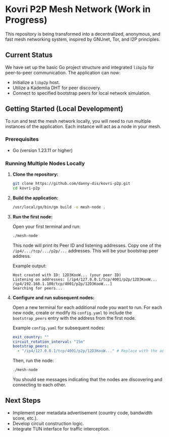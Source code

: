 # Kovri P2P Mesh Network (Work in Progress)

This repository is being transformed into a decentralized, anonymous, and fast mesh networking system, inspired by GNUnet, Tor, and I2P principles.

## Current Status

We have set up the basic Go project structure and integrated `libp2p` for peer-to-peer communication. The application can now:

- Initialize a `libp2p` host.
- Utilize a Kademlia DHT for peer discovery.
- Connect to specified bootstrap peers for local network simulation.

## Getting Started (Local Development)

To run and test the mesh network locally, you will need to run multiple instances of the application. Each instance will act as a node in your mesh.

### Prerequisites

- Go (version 1.23.11 or higher)

### Running Multiple Nodes Locally

1.  **Clone the repository:**

    ```bash
    git clone https://github.com/danny-dis/kovri-p2p.git
    cd kovri-p2p
    ```

2.  **Build the application:**

    ```bash
    /usr/local/go/bin/go build -o mesh-node .
    ```

3.  **Run the first node:**

    Open your first terminal and run:

    ```bash
    ./mesh-node
    ```

    This node will print its Peer ID and listening addresses. Copy one of the `/ip4/.../tcp/.../p2p/...` addresses. This will be your bootstrap peer address.

    Example output:
    ```
    Host created with ID: 12D3KooW... (your peer ID)
    Listening on addresses: [/ip4/127.0.0.1/tcp/4001/p2p/12D3KooW... /ip4/192.168.1.100/tcp/4001/p2p/12D3KooW...]
    Searching for peers...
    ```

4.  **Configure and run subsequent nodes:**

    Open a new terminal for each additional node you want to run. For each new node, create or modify its `config.yaml` to include the `bootstrap_peers` entry with the address from the first node.

    Example `config.yaml` for subsequent nodes:

    ```yaml
    exit_country: ""
    circuit_rotation_interval: "15m"
    bootstrap_peers:
      - "/ip4/127.0.0.1/tcp/4001/p2p/12D3KooW..." # Replace with the actual address from your first node
    ```

    Then, run the node:

    ```bash
    ./mesh-node
    ```

    You should see messages indicating that the nodes are discovering and connecting to each other.

## Next Steps

- Implement peer metadata advertisement (country code, bandwidth score, etc.).
- Develop circuit construction logic.
- Integrate TUN interface for traffic interception.